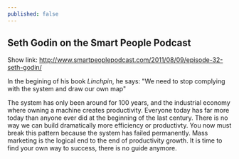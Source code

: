 ```yaml
---
published: false
---
```

## Seth Godin on the Smart People Podcast

Show link: <http://www.smartpeoplepodcast.com/2011/08/09/episode-32-seth-godin/>

In the begining of his book *Linchpin*, he says:
"We need to stop complying with the system and draw our own map"

The system has only been around for 100 years, and the industrial economy where owning a machine creates productivity. Everyone today has far more today than anyone ever did at the beginning of the last century. There is no way we can build dramatically more efficiency or productivty. You now must break this pattern because the system has failed permanently. Mass marketing is the logical end to the end of productivity growth. It is time to find your own way to success, there is no guide anymore. 


